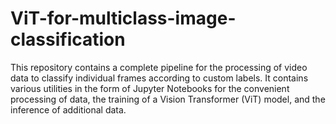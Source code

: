 # ViT-for-multiclass-image-classification
This repository contains a complete pipeline for the processing of video data to classify individual frames according to custom labels. It contains various utilities in the form of Jupyter Notebooks for the convenient processing of data, the training of a Vision Transformer (ViT) model, and the inference of additional data. 
